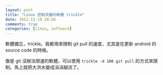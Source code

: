 ```yaml
---
layout: post
title: "Linux 控制流量的軟體 trickle"
date: 2012-12-19 20:58
comments: true
categories: [linux, software]
---
```


軟體備忘，trickle。我都用來限制 git pull 的速度，尤其是在更新 android 的 source code 的時候。

像是 git 沒辦法限速的軟體，可以使用 `trickle -d 100 git pull` 的方式來限制。馬上就把大洪水變成涓涓細流了。
